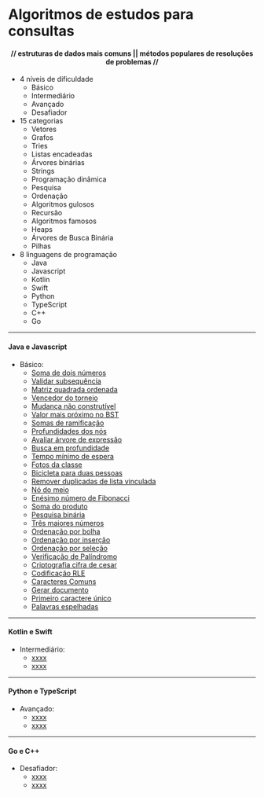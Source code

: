 # Algoritmos de estudos para consultas
#### <div align="center">// estruturas de dados mais comuns || métodos populares de resoluções de problemas //</div>

* 4 níveis de dificuldade
    - Básico
    - Intermediário
    - Avançado
    - Desafiador
* 15 categorias
    - Vetores
    - Grafos
    - Tries
    - Listas encadeadas
    - Árvores binárias
    - Strings
    - Programação dinâmica
    - Pesquisa
    - Ordenação
    - Algoritmos gulosos
    - Recursão
    - Algoritmos famosos
    - Heaps
    - Árvores de Busca Binária
    - Pilhas
* 8 linguagens de programação
    - Java
    - Javascript
    - Kotlin
    - Swift
    - Python
    - TypeScript
    - C++
    - Go

- - -

#### Java e Javascript
- Básico: 
    - [Soma de dois números](/basico/1-soma_dois_numeros.js)
    - [Validar subsequência](/basico/2-validar_subsequencia.js)
    - [Matriz quadrada ordenada](/basico/3-matriz_quadrada_ordenada.java)
    - [Vencedor do torneio](/basico/4-vencedor_do_torneio.java)
    - [Mudança não construtível](/basico/5-mudanca_nao_construtivel.js)
    - [Valor mais próximo no BST](/basico/6-valor_mais_proximo_bst.js)
    - [Somas de ramificação](/basico/7-soma_ramificacao.java)
    - [Profundidades dos nós](/basico/8-profundidade_nos.java)
    - [Avaliar árvore de expressão](/basico/9-arvore_expressao.js)
    - [Busca em profundidade](/basico/10-busca_em_profundidade.js)
    - [Tempo mínimo de espera](/basico/11-tempo_minimo_espera.java)
    - [Fotos da classe](/basico/12-fotos_classe.java)
    - [Bicicleta para duas pessoas](/basico/13-bicicleta_tandem.js)
    - [Remover duplicadas de lista vinculada](/basico/14-remover_duplicadas_lista_vinculada.js)
    - [Nó do meio](/basico/15-no_do_meio.java)
    - [Enésimo número de Fibonacci](/basico/16-n-esimo_fibonacci.java)
    - [Soma do produto](/basico/17-soma_produto.js)
    - [Pesquisa binária](/basico/18-pesquisa_binaria.js)
    - [Três maiores números](/basico/19-tres_maiores_numeros.java)
    - [Ordenação por bolha](/basico/20-ordenacao_bolha.java)
    - [Ordenação por inserção](/basico/21-ordenacao_insercao.js)
    - [Ordenação por seleção](/basico/22-ordenacao_selecao.js)
    - [Verificação de Palíndromo](/basico/23-verificacao_palindromo.java)
    - [Criptografia cifra de cesar](/basico/24-criptografia_cifra_cesar.java)
    - [Codificação RLE](/basico/25-rle.js)
    - [Caracteres Comuns](/basico/26-caracteres_comuns.js)
    - [Gerar documento](/basico/27-gerar_documento.java)
    - [Primeiro caractere único](/basico/28-primeiro_caractere_unico.java)
    - [Palavras espelhadas](/basico/29-palavras_espelhadas.js)

- - -

#### Kotlin e Swift
- Intermediário:
    - [xxxx](/intermediario/X-xxx.kt)
    - [xxxx](/intermediario/X-xxx.swift)

- - -

#### Python e TypeScript
- Avançado:
    - [xxxx](/avancado/X-xxx.py)
    - [xxxx](/avancado/X-xxx.ts)

- - -

#### Go e C++
- Desafiador:
    - [xxxx](/desafiador/X-xxx.go)
    - [xxxx](/desafiador/X-xxx.cpp)
